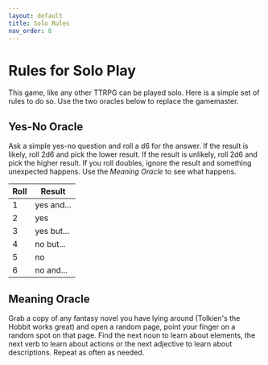 ```yaml
---
layout: default
title: Solo Rules
nav_order: 8
---
```

# Rules for Solo Play
This game, like any other TTRPG can be played solo. Here is a simple set of rules to do so. Use the two oracles below to replace the gamemaster.
## Yes-No Oracle
Ask a simple yes-no question and roll a d6 for the answer. If the result is likely, roll 2d6 and pick the lower result. If the result is unlikely, roll 2d6 and pick the higher result. If you roll doubles, ignore the result and something unexpected happens. Use the _Meaning Oracle_ to see what happens.

| Roll | Result     |
| ---- | ---------- |
| 1    | yes and... |
| 2    | yes        |
| 3    | yes but... |
| 4    | no but...  |
| 5    | no         |
| 6    | no and...  |

## Meaning Oracle
Grab a copy of any fantasy novel you have lying around (Tolkien's the Hobbit works great) and open a random page, point your finger on a random spot on that page. Find the next noun to learn about elements, the next verb to learn about actions or the next adjective to learn about descriptions. Repeat as often as needed.
